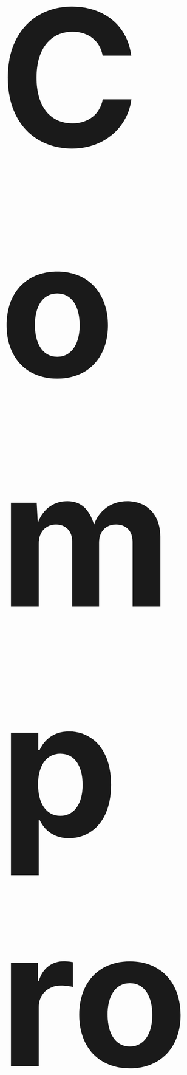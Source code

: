 <h1 id='top' style="font-size:500px;">Compro-Program</h1>
This repository is a project in Computer Programming, 
Faculty of Information Technology King Mongkut's Institute of Technology Ladkrabang (IT KMITL).<br><br>

<h2 id='obj'>Objective</h2> 


<h2 id='abs'>Abstract</h2>

<h2 id='author'>Author :computer::</h2>

|<img src="src/img-member/61070230.jpg" width="120px" height="150px">|<img src="src/img-member/61070230.jpg" width="120px" height="150px">|<img src="src/img-member/61070270.jpg" width="120px" height="150px">|<img src="src/img-member/62070045.jpg" width="130px" height="150px">|
|:---:|:---:|:---:|:---:|
|[Poy](https://github.com/jinnygym)|[jinnygym](https://github.com/jinnygym)|[arayaoil](https://github.com/ArayaThongleg)|[jeffy](https://github.com/jeffy34931)|
|นายวรเชษฐ์<br>นิ่มเจริญ<br>- 61070196 -|นางสาวศุภิสรา<br>ชีวนันทพร<br>- 61070230 -|นางสาวอารยา<br>ทองเล็ก<br>- 61070270 -|นายชวิน<br>โล่ห์รัตนเสน่ห์<br>- 62070045 -|
